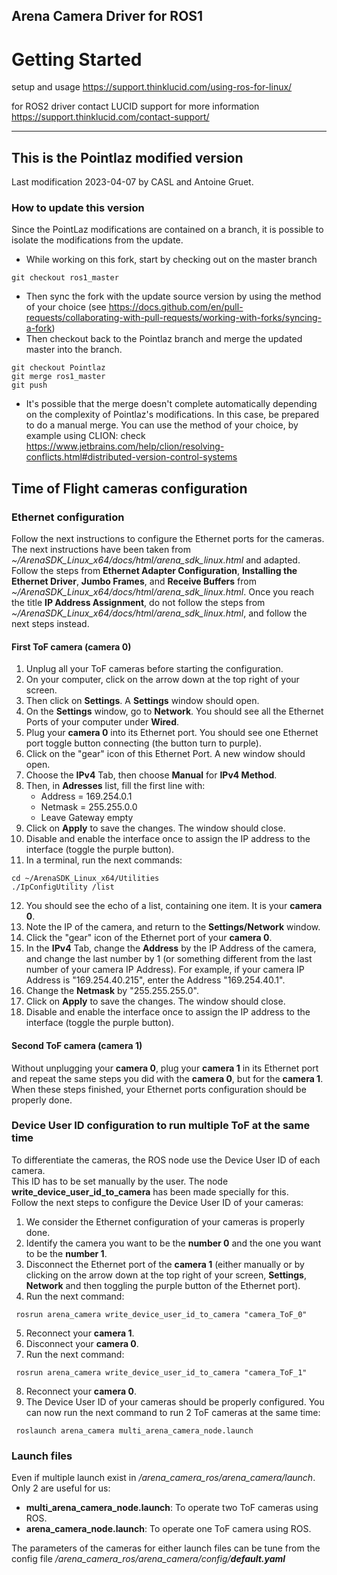 ## Arena Camera Driver for ROS1

# Getting Started
setup and usage https://support.thinklucid.com/using-ros-for-linux/

for ROS2 driver contact LUCID support for more information 
https://support.thinklucid.com/contact-support/

___
## This is the Pointlaz modified version
Last modification 2023-04-07 by CASL and Antoine Gruet.
### How to update this version
Since the PointLaz modifications are contained on a branch, it is possible to isolate the modifications from the update.
- While working on this fork, start by checking out on the master branch
```
git checkout ros1_master
```
- Then sync the fork with the update source version by using the method of your choice (see https://docs.github.com/en/pull-requests/collaborating-with-pull-requests/working-with-forks/syncing-a-fork)
- Then checkout back to the Pointlaz branch and merge the updated master into the branch.
```
git checkout Pointlaz
git merge ros1_master
git push
```
- It's possible that the merge doesn't complete automatically depending on the complexity of Pointlaz's modifications. In this case, be prepared to do a manual merge. You can use the method of your choice, by example using CLION: check https://www.jetbrains.com/help/clion/resolving-conflicts.html#distributed-version-control-systems

## Time of Flight cameras configuration

### Ethernet configuration
Follow the next instructions to configure the Ethernet ports for the cameras.  
The next instructions have been taken from *~/ArenaSDK_Linux_x64/docs/html/arena_sdk_linux.html* and adapted.  
Follow the steps from **Ethernet Adapter Configuration**, **Installing the Ethernet Driver**, **Jumbo Frames**, and **Receive Buffers** from *~/ArenaSDK_Linux_x64/docs/html/arena_sdk_linux.html*.
Once you reach the title **IP Address Assignment**, do not follow the steps from *~/ArenaSDK_Linux_x64/docs/html/arena_sdk_linux.html*, and follow the next steps instead.

#### First ToF camera (camera 0)
1. Unplug all your ToF cameras before starting the configuration.
2. On your computer, click on the arrow down at the top right of your screen.
3. Then click on **Settings**. A **Settings** window should open.
4. On the **Settings** window, go to **Network**. You should see all the Ethernet Ports of your computer under **Wired**.
5. Plug your **camera 0** into its Ethernet port. You should see one Ethernet port toggle button connecting (the button turn to purple).
6. Click on the "gear" icon of this Ethernet Port. A new window should open.
7. Choose the **IPv4** Tab, then choose **Manual** for **IPv4 Method**.
8. Then, in **Adresses** list, fill the first line with:
    - Address = 169.254.0.1
    - Netmask = 255.255.0.0
    - Leave Gateway empty
9. Click on **Apply** to save the changes. The window should close.
10. Disable and enable the interface once to assign the IP address to the interface (toggle the purple button).
11. In a terminal, run the next commands:
```
cd ~/ArenaSDK_Linux_x64/Utilities
./IpConfigUtility /list
```
12. You should see the echo of a list, containing one item. It is your **camera 0**.
13. Note the IP of the camera, and return to the **Settings/Network** window.
14. Click the "gear" icon of the Ethernet port of your **camera 0**.
15. In the **IPv4** Tab, change the **Address** by the IP Address of the camera, and change the last number by 1 (or something different from the last number of your camera IP Address). For example, if your camera IP Address is "169.254.40.215", enter the Address "169.254.40.1".
16. Change the **Netmask** by "255.255.255.0".
17. Click on **Apply** to save the changes. The window should close. 
18. Disable and enable the interface once to assign the IP address to the interface (toggle the purple button).

#### Second ToF camera (camera 1)
Without unplugging your **camera 0**, plug your **camera 1** in its Ethernet port and repeat the same steps you did with the **camera 0**, but for the **camera 1**.  
When these steps finished, your Ethernet ports configuration should be properly done.

### Device User ID configuration to run multiple ToF at the same time
To differentiate the cameras, the ROS node use the Device User ID of each camera.  
This ID has to be set manually by the user. The node **write_device_user_id_to_camera** has been made specially for this.  
Follow the next steps to configure the Device User ID of your cameras:
1. We consider the Ethernet configuration of your cameras is properly done.
2. Identify the camera you want to be the **number 0** and the one you want to be the **number 1**.
3. Disconnect the Ethernet port of the **camera 1** (either manually or by clicking on the arrow down at the top right of your screen, **Settings**, **Network** and then toggling the purple button of the Ethernet port).
4. Run the next command:
```
 rosrun arena_camera write_device_user_id_to_camera "camera_ToF_0"
```
5. Reconnect your **camera 1**.
6. Disconnect your **camera 0**.
7. Run the next command:
```
 rosrun arena_camera write_device_user_id_to_camera "camera_ToF_1"
```
8. Reconnect your **camera 0**.
9. The Device User ID of your cameras should be properly configured. You can now run the next command to run 2 ToF cameras at the same time:
```
 roslaunch arena_camera multi_arena_camera_node.launch
```

### Launch files 
Even if multiple launch exist in */arena_camera_ros/arena_camera/launch*. Only 2 are useful for us:
- **multi_arena_camera_node.launch**: To operate two ToF cameras using ROS.
- **arena_camera_node.launch**: To operate one ToF camera using ROS.

The parameters of the cameras for either launch files can be tune from the config file */arena_camera_ros/arena_camera/config/**default.yaml***